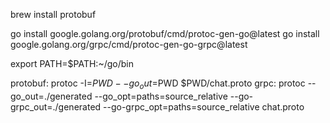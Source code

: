 brew install protobuf

go install google.golang.org/protobuf/cmd/protoc-gen-go@latest
go install google.golang.org/grpc/cmd/protoc-gen-go-grpc@latest

export PATH=$PATH:~/go/bin

protobuf:
    protoc -I=$PWD --go_out=$PWD $PWD/chat.proto
grpc:
    protoc --go_out=./generated --go_opt=paths=source_relative --go-grpc_out=./generated --go-grpc_opt=paths=source_relative chat.proto
